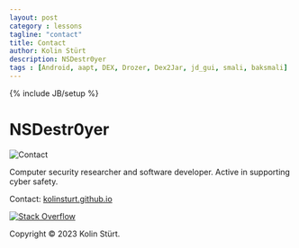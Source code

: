 ```yaml
---
layout: post
category : lessons
tagline: "contact"
title: Contact
author: Kolin Stürt
description: NSDestr0yer
tags : [Android, aapt, DEX, Drozer, Dex2Jar, jd_gui, smali, baksmali]
---
```

{% include JB/setup %}

# NSDestr0yer

![Contact](https://kolinsturt.github.io/NSDestr0yer.jpg)

Computer security researcher and software developer. Active in supporting cyber safety.

Contact: [kolinsturt.github.io](https://kolinsturt.github.io)

[![Stack Overflow](https://www.dev-metal.com/wp-content/uploads/2014/01/stackoverflow-80x80.jpg)](https://stackoverflow.com/users/466997/nsdestroyer)

Copyright © 2023 Kolin Stürt.
